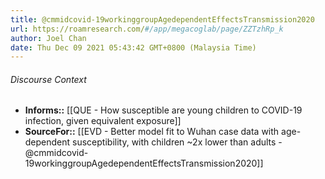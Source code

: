 ```yaml
---
title: @cmmidcovid-19workinggroupAgedependentEffectsTransmission2020
url: https://roamresearch.com/#/app/megacoglab/page/ZZTzhRp_k
author: Joel Chan
date: Thu Dec 09 2021 05:43:42 GMT+0800 (Malaysia Time)
---
```




###### Discourse Context

- **Informs::** [[QUE - How susceptible are young children to COVID-19 infection, given equivalent exposure]]
- **SourceFor::** [[EVD - Better model fit to Wuhan case data with age-dependent susceptibility, with children ~2x lower than adults - @cmmidcovid-19workinggroupAgedependentEffectsTransmission2020]]
